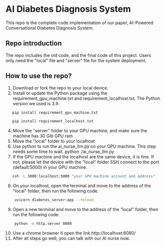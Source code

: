 # AI Diabetes Diagnosis System
This repo is the complete code implementation of our paper, AI-Powered Conversational Diabetes Diagnosis System.

## Repo introduction
The repo includes the old code, and the final code of this project. Users only need the "local" file and "server" file for the system deployment.

## How to use the repo?
1. Download or fork the repo to your local device.
2. Install or update the Python package using the requirement_gpu_machine.txt and requirement_localhost.txt. The Python version we used is 3.9.
```bash
   pip install requirement_gpu_machine.txt
```
```bash
   pip install requirement_localhost.txt
```
4. Move the "server" folder to your GPU machine, and make sure the machine has 30 Gib GPU ram
5. Move the "local" folder to your localhost
6. Use python to run the ai_nurse_llm.py on your GPU machine. This step needs some time to wait.
   python ./ai_nurse_llm.py
7. If the GPU machine and the localhost are the same device, it is fine. If not, please let the device with the "local" folder SSH connect to the port (default:5000) in your GPU machine.
```bash
   ssh -L 5000:localhost:5000 "your GPU machine account and address"
```

8. On your localhost, open the terminal and move to the address of the "local" folder, then run the following code.

```bash
    uvicorn diabetes_server:app --reload
```
9. Open a new terminal and move to the address of the "local" folder, then run the following code.
```bash
    python -m http.server 8080
```
10. Use a chrome browner ti open the link http://localhost:8080/
11. After all steps go well, you can talk with our AI nurse now.
